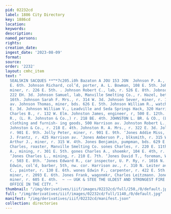```yaml
---
pid: 02232cd
label: 1886 City Directory
key: 1886cd
location: 
keywords: 
description: 
named_persons: 
rights: 
creation_date: 
ingest_date: '2023-08-09'
format: 
source: 
order: '2232'
layout: cmhc_item
text: "                                                                              |
  SEALSKIN SACQUES **™*7c205.i0h Bazaton A JOU 153 JON  Johnson P. A., miner, r. 209
  E. 6th. Johnson Richard, col’d, porter, A. L. Bowman, 108 E. 5th. Johnson Robert,
  miner, r. 226 E. 5th. . Johnson Robert C., lab, r. 526 E. 8th. Jobnson R. P., r.
  222 EH. 3d. Johnson Samuel, lab, Manville Smelting Co., r. Hazel, bet. 15th : and
  16th. Johnson Sarah F. Mrs., r. 314 W. 3d. Johnson Sever, miner, r. 141 8S. Toledo
  av. Johnson Thomas, miner, bds. 626 E. 5th. Johnson William R., watchman, r. 316
  E. 3d. Johnson William V., Leadville and Seda Springs Hack, 320 Harrison av. Johnston
  Charles B., r. 132 W. Elm. Johnston James, engineer, r, 500 E. 12th. Johnston Lou
  R., (L. R. Johnston & Co.,) r. 218 BE. 4th. JOHNSTON L. BR. & CO., (L. R. Johnston,)
  clothing and furnish- ing goods, 500 Harrison av. Johnston Robert L., clk., L. R.
  Johnston & Co., r. 218 E. 4th. Johnston R. A. Mrs., r. 322 E. 3d. Jolly James, miner,
  r. 901 E. 9th. Jolly Peter, miner, r. 901 E. 9th. ‘Jones Addie Miss, milliner, M.
  J. Frantz, r. 425 Harrison av. ‘Jones Amberson P., blksmith, r. 315 W. 4th. Jones
  Arthur J., miner, r. 315 W. 4th. Jones Benjamin, pumpman, bds. 629 E. 5th. ‘Jones
  Charles, roaster, Manville Smelting Co. sones Charles, r. 220 E. 11th. Jones Charles
  A., mining, r. 301 E. 5th. gones Charles A., shoemkr, 104 E. 4th, r. 315 W. 4th.
  ‘Jones Charles L., mining, r. 210 E. 7th. ‘Jones David T., foreman, Wolftone mine,
  r. 503 E. 8th. ‘Jones Edward R., car inspector, U. P. Ry, r. 1016 N. Alder. Jones
  Edwin, col’d, barber, 5th, nw. cor. Harrison av., r. 310 N. Leiter av. Jones Edwin
  C., painter, r. 130 E. 6th. wones Edwin F., carpenter, r. 422 E. 5th. Jones Hlijah,
  miner, r. 2093 E. 6th. Jones Frank, wagonmkr, Charles Leitzmann. Jones Griffith,
  miner, r. 605 E. 4th.  ~ -— UGK & STEE THE ULDEST AND STRONGEST FIRE 5              INSURANCE
  OFFICE IN THE CITY. "
thumbnail: "/img/derivatives/iiif/images/02232cd/full/250,/0/default.jpg"
full: "/img/derivatives/iiif/images/02232cd/full/1140,/0/default.jpg"
manifest: "/img/derivatives/iiif/02232cd/manifest.json"
collection: directories
---
```

